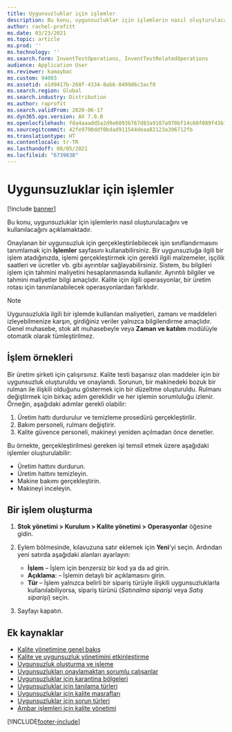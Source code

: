 ```yaml
---
title: Uygunsuzluklar için işlemler
description: Bu konu, uygunsuzluklar için işlemlerin nasıl oluşturulacağını ve kullanılacağını açıklamaktadır.
author: rachel-profitt
ms.date: 03/23/2021
ms.topic: article
ms.prod: ''
ms.technology: ''
ms.search.form: InventTestOperations, InventTestRelatedOperations
audience: Application User
ms.reviewer: kamaybac
ms.custom: 94003
ms.assetid: a1d9417b-268f-4334-8ab6-8499d6c3acf0
ms.search.region: Global
ms.search.industry: Distribution
ms.author: raprofit
ms.search.validFrom: 2020-06-17
ms.dyn365.ops.version: AX 7.0.0
ms.openlocfilehash: fda4aaadd5a2d9e6093b767d83a9187a970bf14c60f089f43b1b98a26cf0ac76
ms.sourcegitcommit: 42fe9790ddf0bdad911544deaa82123a396712fb
ms.translationtype: HT
ms.contentlocale: tr-TR
ms.lasthandoff: 08/05/2021
ms.locfileid: "6739838"
---
```

# <a name="operations-for-nonconformances"></a>Uygunsuzluklar için işlemler

[!include [banner](../includes/banner.md)]

Bu konu, uygunsuzluklar için işlemlerin nasıl oluşturulacağını ve kullanılacağını açıklamaktadır.

Onaylanan bir uygunsuzluk için gerçekleştirilebilecek işin sınıflandırmasını tanımlamak için **İşlemler** sayfasını kullanabilirsiniz. Bir uygunsuzluğa ilgili bir işlem atadığınızda, işlemi gerçekleştirmek için gerekli ilgili malzemeler, işçilik saatleri ve ücretler vb. gibi ayrıntılar sağlayabilirsiniz. Sistem, bu bilgileri işlem için tahmini maliyetini hesaplanmasında kullanılır. Ayrıntılı bilgiler ve tahmini maliyetler bilgi amaçlıdır. Kalite için ilgili operasyonlar, bir üretim rotası için tanımlanabilecek operasyonlardan farklıdır.

> [!NOTE]
> Uygunsuzlukla ilgili bir işlemde kullanılan maliyetleri, zamanı ve maddeleri izleyebilmenize karşın, girdiğiniz veriler yalnızca bilgilendirme amaçlıdır. Genel muhasebe, stok alt muhasebeyle veya **Zaman ve katılım** modülüyle otomatik olarak tümleştirilmez.

## <a name="examples-of-operations"></a>İşlem örnekleri

Bir üretim şirketi için çalışırsınız. Kalite testi başarısız olan maddeler için bir uygunsuzluk oluşturuldu ve onaylandı. Sorunun, bir makinedeki bozuk bir rulman ile ilişkili olduğunu göstermek için bir düzeltme oluşturuldu. Rulmanı değiştirmek için birkaç adım gereklidir ve her işlemin sorumluluğu izlenir. Örneğin, aşağıdaki adımlar gerekli olabilir:

1. Üretim hattı durdurulur ve temizleme prosedürü gerçekleştirilir.
1. Bakım personeli, rulmanı değiştirir.
1. Kalite güvence personeli, makineyi yeniden açılmadan önce denetler.

Bu örnekte, gerçekleştirilmesi gereken işi temsil etmek üzere aşağıdaki işlemler oluşturulabilir:

- Üretim hattını durdurun.
- Üretim hattını temizleyin.
- Makine bakımı gerçekleştirin.
- Makineyi inceleyin.

## <a name="create-an-operation"></a>Bir işlem oluşturma

1. **Stok yönetimi \> Kurulum \> Kalite yönetimi \> Operasyonlar** öğesine gidin.
1. Eylem bölmesinde, kılavuzuna satır eklemek için **Yeni**'yi seçin. Ardından yeni satırda aşağıdaki alanları ayarlayın:

    - **İşlem** – İşlem için benzersiz bir kod ya da ad girin.
    - **Açıklama**: – İşlemin detaylı bir açıklamasını girin.
    - **Tür** – İşlem yalnızca belirli bir sipariş türüyle ilişkili uygunsuzluklarla kullanılabiliyorsa, sipariş türünü (*Satınalma siparişi* veya *Satış siparişi*) seçin.

1. Sayfayı kapatın.

## <a name="additional-resources"></a>Ek kaynaklar

- [Kalite yönetimine genel bakış](quality-management-processes.md)
- [Kalite ve uygunsuzluk yönetimini etkinleştirme](enable-quality-management.md)
- [Uygunsuzluk oluşturma ve işleme](tasks/create-process-non-conformance.md)
- [Uygunsuzlukları onaylamaktan sorumlu çalışanlar](quality-responsible-workers.md)
- [Uygunsuzluklar için karantina bölgeleri](quality-quarantine-zones.md)
- [Uygunsuzluklar için tanılama türleri](quality-diagnostic-types.md)
- [Uygunsuzluklar için kalite masrafları](quality-charges.md)
- [Uygunsuzluklar için sorun türleri](quality-operations.md)
- [Ambar işlemleri için kalite yönetimi](quality-management-for-warehouses-processes.md)

[!INCLUDE[footer-include](../../includes/footer-banner.md)]
